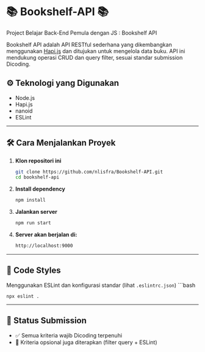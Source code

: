 # 📚 Bookshelf-API 📚
Project Belajar Back-End Pemula dengan JS : Bookshelf API 

Bookshelf API adalah API RESTful sederhana yang dikembangkan menggunakan [Hapi.js](https://hapi.dev/) dan ditujukan untuk mengelola data buku. API ini mendukung operasi CRUD dan query filter, sesuai standar submission Dicoding.


## ⚙️ Teknologi yang Digunakan
- Node.js
- Hapi.js
- nanoid
- ESLint

---

## 🛠️ Cara Menjalankan Proyek
1. **Klon repositori ini**
   ```bash
   git clone https://github.com/nlisfra/Bookshelf-API.git
   cd bookshelf-api

2. **Install dependency**
   ```bash
   npm install

3. **Jalankan server**
   ```bash
   npm run start

4. **Server akan berjalan di:**
   ```bash
   http://localhost:9000

---

## 📝 Code Styles

Menggunakan ESLint dan konfigurasi standar (lihat `.eslintrc.json`)
    ```bash

    npx eslint .

---

## 🏁 Status Submission
- ✅ Semua kriteria wajib Dicoding terpenuhi
- 🌟 Kriteria opsional juga diterapkan (filter query + ESLint)
